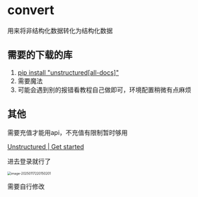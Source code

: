 # convert

用来将非结构化数据转化为结构化数据

## 需要的下载的库

1. [pip install "unstructured[all-docs]" ](https://unstructured.io/)
2. 需要魔法
3. 可能会遇到别的报错看教程自己做即可，环境配置稍微有点麻烦

## 其他

需要充值才能用api，不充值有限制暂时够用

[Unstructured | Get started](https://platform.unstructured.io/app/start)

进去登录就行了

<img src="C:\Users\78661\AppData\Roaming\Typora\typora-user-images\image-20250117220150201.png" alt="image-20250117220150201" style="zoom: 50%;" />

需要自行修改
